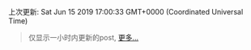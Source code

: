 
  
 上次更新: Sat Jun 15 2019 17:00:33 GMT+0000 (Coordinated Universal Time) 

 > 仅显示一小时内更新的post, [更多...](screenshots/)
  